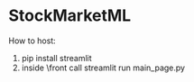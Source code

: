 # StockMarketML

How to host:
1. pip install streamlit
2. inside \front call streamlit run main_page.py
